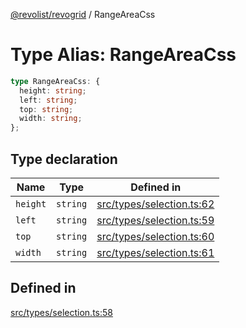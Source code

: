 [@revolist/revogrid](README.md) / RangeAreaCss

# Type Alias: RangeAreaCss

```ts
type RangeAreaCss: {
  height: string;
  left: string;
  top: string;
  width: string;
};
```

## Type declaration

| Name | Type | Defined in |
| ------ | ------ | ------ |
| `height` | `string` | [src/types/selection.ts:62](https://github.com/revolist/revogrid/blob/08de4537b2052abd86ff4eb5461780401e3c4fcb/src/types/selection.ts#L62) |
| `left` | `string` | [src/types/selection.ts:59](https://github.com/revolist/revogrid/blob/08de4537b2052abd86ff4eb5461780401e3c4fcb/src/types/selection.ts#L59) |
| `top` | `string` | [src/types/selection.ts:60](https://github.com/revolist/revogrid/blob/08de4537b2052abd86ff4eb5461780401e3c4fcb/src/types/selection.ts#L60) |
| `width` | `string` | [src/types/selection.ts:61](https://github.com/revolist/revogrid/blob/08de4537b2052abd86ff4eb5461780401e3c4fcb/src/types/selection.ts#L61) |

## Defined in

[src/types/selection.ts:58](https://github.com/revolist/revogrid/blob/08de4537b2052abd86ff4eb5461780401e3c4fcb/src/types/selection.ts#L58)

